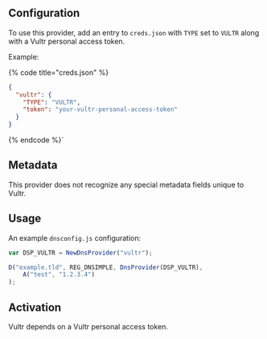 ## Configuration

To use this provider, add an entry to `creds.json` with `TYPE` set to `VULTR`
along with a Vultr personal access token.

Example:

{% code title="creds.json" %}
```json
{
  "vultr": {
    "TYPE": "VULTR",
    "token": "your-vultr-personal-access-token"
  }
}
```
{% endcode %}`

## Metadata

This provider does not recognize any special metadata fields unique to Vultr.

## Usage

An example `dnsconfig.js` configuration:

```javascript
var DSP_VULTR = NewDnsProvider("vultr");

D("example.tld", REG_DNSIMPLE, DnsProvider(DSP_VULTR),
    A("test", "1.2.3.4")
);
```

## Activation

Vultr depends on a Vultr personal access token.

